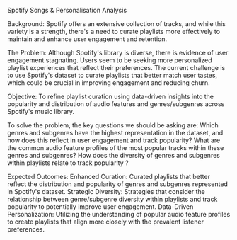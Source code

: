 Spotify Songs & Personalisation Analysis 

Background:
Spotify offers an extensive collection of tracks, and while this variety is a strength, there's a need to curate playlists more effectively to maintain and enhance user engagement and retention.

The Problem:
Although Spotify's library is diverse, there is evidence of user engagement stagnating. Users seem to be seeking more personalized playlist experiences that reflect their preferences. The current challenge is to use Spotify's dataset to curate playlists that better match user tastes, which could be crucial in improving engagement and reducing churn.

Objective:
To refine playlist curation using data-driven insights into the popularity and distribution of audio features and genres/subgenres across Spotify's music library.

To solve the problem, the key questions we should be asking are:
Which genres and subgenres have the highest representation in the dataset, and how does this reflect in user engagement and track popularity?
What are the common audio feature profiles of the most popular tracks within these genres and subgenres?
How does the diversity of genres and subgenres within playlists relate to track popularity ?

Expected Outcomes:
Enhanced Curation: Curated playlists that better reflect the distribution and popularity of genres and subgenres represented in Spotify's dataset.
Strategic Diversity: Strategies that consider the relationship between genre/subgenre diversity within playlists and track popularity to potentially improve user engagement.
Data-Driven Personalization: Utilizing the understanding of popular audio feature profiles to create playlists that align more closely with the prevalent listener preferences.
